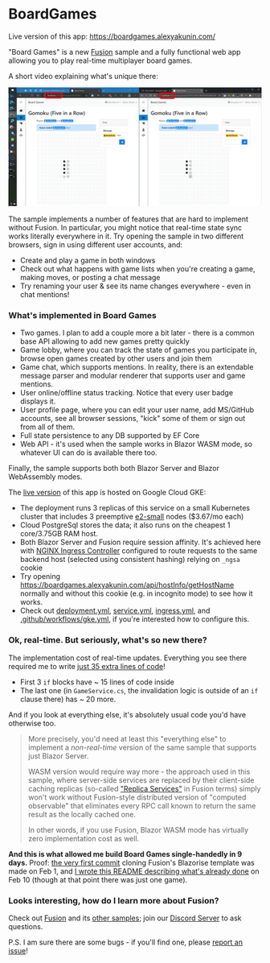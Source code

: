 # BoardGames

Live version of this app: https://boardgames.alexyakunin.com/

"Board Games" is a new [Fusion] sample and a fully functional 
web app allowing you to play real-time multiplayer board games.

A short video explaining what's unique there:

[<img src="doc/img/BoardGames.jpg">](https://www.youtube.com/watch?v=R1XB8UKJ1dk)

The sample implements a number of features that are 
hard to implement without Fusion. In particular, you might notice
that real-time state sync works literally everywhere in it. 
Try opening the sample in two different browsers, sign in using 
different user accounts, and:
- Create and play a game in both windows
- Check out what happens with game lists when you're
  creating a game, making moves, or posting a chat message
- Try renaming your user & see its name changes everywhere - 
  even in chat mentions!
  
### What's implemented in Board Games

- Two games. I plan to add a couple more  a bit later - 
  there is a common base API allowing to add new games 
  pretty quickly
- Game lobby, where you can track the state of games you
  participate in, browse open games created by other users 
  and join them
- Game chat, which supports mentions. In reality, there is
  an extendable message parser and modular renderer that 
  supports user and game mentions.
- User online/offline status tracking. Notice that every 
  user badge displays it.
- User profile page, where you can edit your user name, add 
  MS/GitHub accounts, see all browser sessions, "kick" some
  of them or sign out from all of them.
- Full state persistence to any DB supported by EF Core
- Web API - it's used when the sample works in Blazor 
  WASM mode, so whatever UI can do is available there too.

Finally, the sample supports both both Blazor Server and 
Blazor WebAssembly modes.

The [live version] of this app is hosted on Google Cloud GKE:
- The deployment runs 3 replicas of this service on a small
  Kubernetes cluster that includes 3 preemptive
  [e2-small](https://cloud.google.com/compute/vm-instance-pricing#e2_sharedcore_machine_types) 
  nodes ($3.67/mo each)
- Cloud PostgreSql stores the data; it also runs on
  the cheapest 1 core/3.75GB RAM host.
- Both Blazor Server and Fusion require session affinity. 
  It's achieved here with 
  [NGINX Ingress Controller](https://kubernetes.github.io/ingress-nginx/examples/affinity/cookie/)
  configured to route requests to the same backend host
  (selected using consistent hashing) relying on `_ngsa` cookie
- Try opening https://boardgames.alexyakunin.com/api/hostInfo/getHostName
  normally and without this cookie (e.g. in incognito mode) to see 
  how it works. 
- Check out [deployment.yml](deployment.yml), [service.yml](service.yml),
  [ingress.yml](ingress.yml), and [.github/workflows/gke.yml](.github/workflows/gke.yml), 
  if you're interested how to configure this.
                   
### Ok, real-time. But seriously, what's so new there?

The implementation cost of real-time updates. Everything you 
see there required me to write [just 35 extra lines of code](https://github.com/alexyakunin/BoardGames/search?q=IsInvalidating)!

- First 3 `if` blocks have ~ 15 lines of code inside
- The last one (in `GameService.cs`, the invalidation logic is outside of 
  an `if` clause there) has ~ 20 more.
  
And if you look at everything else, it's absolutely usual code you'd 
have otherwise too.

> More precisely, you'd need at least this "everything else" to implement 
a *non-real-time* version of the same sample that supports just 
Blazor Server.
>
> WASM version would require way more - the approach used in this sample,
where server-side services are replaced by their client-side caching
replicas (so-called 
["Replica Services"](https://github.com/servicetitan/Stl.Fusion.Samples/blob/master/docs/tutorial/Part04.md)
in Fusion terms) simply won't work without Fusion-style distributed
version of "computed observable" that eliminates every RPC call known 
to return the same result as the locally cached one. 
>
> In other words, if you use Fusion, Blazor WASM mode has virtually 
zero implementation cost as well. 

**And this is what allowed me build Board Games single-handedly
in 9 days.** Proof: 
[the very first commit](https://github.com/servicetitan/Stl.Fusion.Samples/commit/546ae7597bc7fa3a0b3c7f3b84e3a463bc3fd28f)
cloning Fusion's Blazorise template was made on Feb 1, 
and [I wrote this README describing what's already done](https://github.com/alexyakunin/BoardGames/commit/b1042a74209050cb79fb4e248f84a03c2b600fbf)
on Feb 10 (though at that point there was just one game). 

### Looks interesting, how do I learn more about Fusion?

Check out [Fusion] and its 
[other samples](https://github.com/servicetitan/Stl.Fusion.Samples);
join our [Discord Server] to ask questions.

P.S. I am sure there are some bugs - if you'll find one, 
please 
[report an issue](https://github.com/alexyakunin/BoardGames/issues)!

[Fusion]: https://github.com/servicetitan/Stl.Fusion
[Live version]: https://boardgames.alexyakunin.com/
[Discord Server]: https://discord.gg/EKEwv6d

